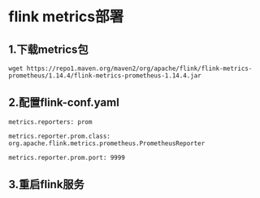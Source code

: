 # flink metrics部署

## 1.下载metrics包

``` text
wget https://repo1.maven.org/maven2/org/apache/flink/flink-metrics-prometheus/1.14.4/flink-metrics-prometheus-1.14.4.jar
```

## 2.配置flink-conf.yaml

``` text
metrics.reporters: prom

metrics.reporter.prom.class: org.apache.flink.metrics.prometheus.PrometheusReporter

metrics.reporter.prom.port: 9999
```

## 3.重启flink服务
